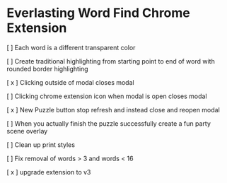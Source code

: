 # Everlasting Word Find Chrome Extension

[ ] Each word is a different transparent color

[ ] Create traditional highlighting from starting point to end of word with rounded border highlighting

[ x ] Clicking outside of modal closes modal

[ ] Clicking chrome extension icon when modal is open closes modal

[ x ] New Puzzle button stop refresh and instead  close and reopen modal

[ ] When you actually finish the puzzle successfully create a fun party scene overlay

[ ] Clean up print styles

[ ] Fix removal of words > 3 and words < 16

[ x ] upgrade extension to v3



